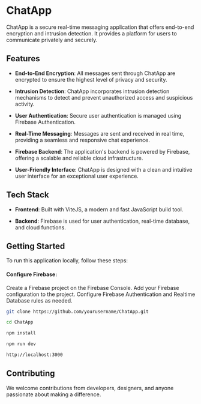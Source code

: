 # ChatApp


ChatApp is a secure real-time messaging application that offers end-to-end encryption and intrusion detection. It provides a platform for users to communicate privately and securely.

## Features

- **End-to-End Encryption**: All messages sent through ChatApp are encrypted to ensure the highest level of privacy and security.

- **Intrusion Detection**: ChatApp incorporates intrusion detection mechanisms to detect and prevent unauthorized access and suspicious activity.

- **User Authentication**: Secure user authentication is managed using Firebase Authentication.

- **Real-Time Messaging**: Messages are sent and received in real time, providing a seamless and responsive chat experience.

- **Firebase Backend**: The application's backend is powered by Firebase, offering a scalable and reliable cloud infrastructure.

- **User-Friendly Interface**: ChatApp is designed with a clean and intuitive user interface for an exceptional user experience.

## Tech Stack

- **Frontend**: Built with ViteJS, a modern and fast JavaScript build tool.

- **Backend**: Firebase is used for user authentication, real-time database, and cloud functions.

## Getting Started

To run this application locally, follow these steps:

#### Configure Firebase:

Create a Firebase project on the Firebase Console.
Add your Firebase configuration to the project.
Configure Firebase Authentication and Realtime Database rules as needed.


   ```bash
   git clone https://github.com/yourusername/ChatApp.git
   ```
   ```bash
   cd ChatApp
   ```
   ```bash
   npm install
   ```
   ```bash
   npm run dev
   ```
   ```bash
   http://localhost:3000
   ```

## Contributing
We welcome contributions from developers, designers, and anyone passionate about making a difference.